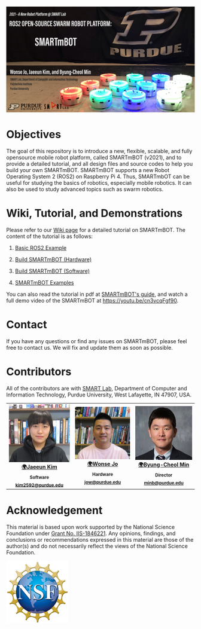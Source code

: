 
![GitHub markdown](https://github.com/SMARTlab-Purdue/SMARTmBOT/blob/main/media/wiki/SMARTmBOT_GitHub.jpg)


# Objectives
The goal of this repository is to introduce a new, flexible, scalable, and fully opensource mobile robot platform, called SMARTmBOT (v2021), and to provide a detailed tutorial, and all design files and source codes to help you build your own SMARTmBOT. SMARTmBOT supports a new Robot Operating System 2 (ROS2) on Raspberry Pi 4. Thus, SMARTmbOT can be useful for studying the basics of robotics, especially mobile robotics. It can also be used to study advanced topics such as swarm robotics.

# Wiki, Tutorial, and Demonstrations
Please refer to our [Wiki page](https://github.com/SMARTlab-Purdue/SMARTmBOT/wiki) for a detailed tutorial on SMARTmBOT. The content of the tutorial is as follows:

1. [Basic ROS2 Example](https://github.com/SMARTlab-Purdue/SMARTmBOT/wiki/1.-Basic-ROS2-Example)

2. [Build SMARTmBOT (Hardware)](https://github.com/SMARTlab-Purdue/SMARTmBOT/wiki/2.-Build-SMARTmBOT-(Hardware))

3. [Build SMARTmBOT (Software)](https://github.com/SMARTlab-Purdue/SMARTmBOT/wiki/3.-Build-SMARTmBOT-(Software))

4. [SMARTmBOT Examples](https://github.com/SMARTlab-Purdue/SMARTmBOT/wiki/4.-SMARTmBOT-Examples)

You can also read the tutorial in pdf at [SMARTmBOT's guide](https://github.com/SMARTlab-Purdue/SMARTmBOT/blob/main/Documents/SMARTmBOT_Manual.pdf), and watch a full demo video of the SMARTmBOT at <https://youtu.be/cn3vcqFgf90>.

# Contact
If you have any questions or find any issues on SMARTmBOT, please feel free to contact us. We will fix and update them as soon as possible.

# Contributors
All of the contributors are with [SMART Lab](http://www.smart-laboratory.org/index.html), Department of Computer and Information Technology, Purdue University, West Lafayette, IN 47907, USA.<br />

<table>
  <tr>


<td align="center"><a href="http://www.smart-laboratory.org/group/Jaeeun_Kim.html"><img src="https://github.com/SMARTlab-Purdue/SMARTmBOT/blob/main/media/people/Jaeeun_Kim.jpg" width="200px;" alt=""/><br />
              <sub><b><a href="http://www.smart-laboratory.org/group/Jaeeun_Kim.html" title="personal_website">🌍Jaeeun Kim</b></sub></a><br />
<sub><b>Software</b></sub></a><br />
<sub><b><a href="mailto: kim2592@purdue.edu" title="contact">kim2592@purdue.edu </a></b></sub></a><br />

<td align="center"><a href="http://www.smart-laboratory.org/group/Wonse_Jo.html"><img src="https://github.com/SMARTlab-Purdue/SMARTmBOT/blob/main/media/people/Wonse_Jo.png" width="200px;" alt=""/><br />
          <sub><b><a href="http://www.smart-laboratory.org/group/Wonse_Jo.html" title="personal_website">🌍Wonse Jo</b></sub></a><br />
<sub><b>Hardware</b></sub></a><br />
<sub><b><a href="mailto: jow@purdue.edu" title="contact">jow@purdue.edu</a></b></sub></a><br />
</td>
<td align="center"><a href="http://www.smart-laboratory.org/group/bcm.html"><img src="https://github.com/SMARTlab-Purdue/SMARTmBOT/blob/main/media/people/Byung-Cheol_Min.png" width="200px;" alt=""/><br />
  <sub><b><a href="http://www.smart-laboratory.org/group/bcm.html" title="personal_website">🌍Byung-Cheol Min</b></sub></a><br />
<sub><b>Director</b></sub></a><br />
<sub><b><a href="mailto: minb@purdue.edu" title="contact">minb@purdue.edu</a></b></sub></a><br />

  </tr>

</table>


# Acknowledgement

This material is based upon work supported by the National Science Foundation under [Grant No. IIS-1846221](https://www.nsf.gov/awardsearch/showAward?AWD_ID=1846221&HistoricalAwards=false&_ga=2.259294090.1882798323.1621529444-1742909408.1612301322). Any opinions, findings, and conclusions or recommendations expressed in this material are those of the author(s) and do not necessarily reflect the views of the National Science Foundation.

![NSF_image](https://github.com/SMARTlab-Purdue/SMARTmBOT/blob/main/media/wiki/nsf.jpg)

